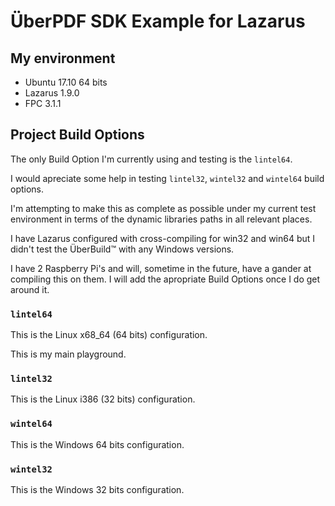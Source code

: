 # ÜberPDF SDK Example for Lazarus

## My environment

 * Ubuntu 17.10 64 bits
 * Lazarus 1.9.0
 * FPC 3.1.1

## Project Build Options

The only Build Option I'm currently using and testing is the `lintel64`.

I would apreciate some help in testing `lintel32`, `wintel32` and `wintel64` build options.

I'm attempting to make this as complete as possible under my current test environment in terms of the dynamic libraries paths in all relevant places.

I have Lazarus configured with cross-compiling for win32 and win64 but I didn't test the ÜberBuild™ with any Windows versions.

I have 2 Raspberry Pi's and will, sometime in the future, have a gander at compiling this on them. I will add the apropriate Build Options once I do get around it.

### `lintel64`

This is the Linux x68_64 (64 bits) configuration.

This is my main playground.

### `lintel32`

This is the Linux i386 (32 bits) configuration.

### `wintel64`

This is the Windows 64 bits configuration.

### `wintel32`

This is the Windows 32 bits configuration.

